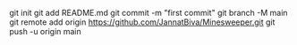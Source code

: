 git init
git add README.md
git commit -m "first commit"
git branch -M main
git remote add origin https://github.com/JannatBiva/Minesweeper.git
git push -u origin main

